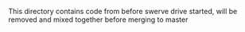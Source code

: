 This directory contains code from before swerve drive started, will be removed and mixed together before merging to master
